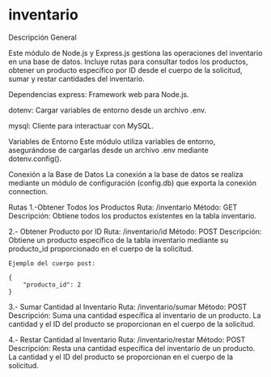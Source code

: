 # inventario

Descripción General

Este módulo de Node.js y Express.js gestiona las operaciones del inventario en una base de datos. Incluye rutas para consultar todos los productos, obtener un producto específico por ID desde el cuerpo de la solicitud, sumar y restar cantidades del inventario.

Dependencias
express: Framework web para Node.js.

dotenv: Cargar variables de entorno desde un archivo .env.

mysql: Cliente para interactuar con MySQL.

Variables de Entorno
Este módulo utiliza variables de entorno, asegurándose de cargarlas desde un archivo .env mediante dotenv.config().

Conexión a la Base de Datos
La conexión a la base de datos se realiza mediante un módulo de configuración (config.db) que exporta la conexión connection.

Rutas
1.-Obtener Todos los Productos
    Ruta: /inventario 
    Método: GET 
    Descripción: Obtiene todos los productos existentes en la tabla inventario.

2.- Obtener Producto por ID
    Ruta: /inventario/id 
    Método: POST 
    Descripción: Obtiene un producto específico de la tabla inventario mediante su producto_id proporcionado en el cuerpo de la solicitud.

    Ejemplo del cuerpo post:

    {
        "producto_id": 2
    }

3.- Sumar Cantidad al Inventario
    Ruta: /inventario/sumar 
    Método: POST 
    Descripción: Suma una cantidad específica al inventario de un producto. La cantidad y el ID del producto se proporcionan en el cuerpo de la solicitud.


4.- Restar Cantidad al Inventario
    Ruta: /inventario/restar 
    Método: POST 
    Descripción: Resta una cantidad específica del inventario de un producto. La cantidad y el ID del producto se proporcionan en el cuerpo de la solicitud.

